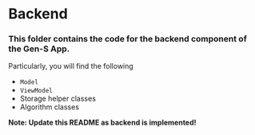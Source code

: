 # Backend

### This folder contains the code for the backend component of the Gen-S App.

Particularly, you will find the following
* `Model`
* `ViewModel`
* Storage helper classes
* Algorithm classes

**Note: Update this README as backend is implemented!**